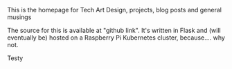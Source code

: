 This is the homepage for Tech Art Design, projects, blog posts and general musings

The source for this is available at "github link". It's written in Flask and (will eventually be) hosted on a Raspberry Pi Kubernetes cluster, because.... why not.


Testy
